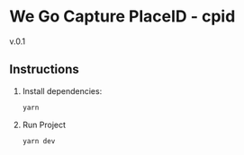 # We Go Capture PlaceID - cpid

v.0.1

## Instructions

1. Install dependencies:
   ```sh
   yarn
   ```
2. Run Project
   ```sh
   yarn dev
   ```
